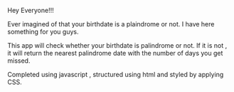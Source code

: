 Hey Everyone!!!

Ever imagined of that your birthdate is a plaindrome or not. I have here something for you guys.

This app will check whether your birthdate is palindrome or not. If it is not , it will return the nearest palindrome date with the number of days you get missed.

Completed using javascript , structured using html and styled by applying CSS.